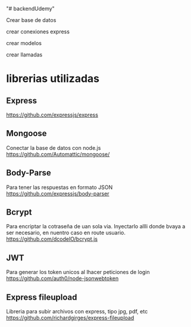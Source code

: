 "# backendUdemy" 

Crear base de datos

crear conexiones express

crear modelos

crear llamadas

# librerias utilizadas 
## Express
https://github.com/expressjs/express

## Mongoose
Conectar la base de datos con node.js
https://github.com/Automattic/mongoose/

## Body-Parse
Para tener las respuestas en formato JSON
https://github.com/expressjs/body-parser

## Bcrypt
Para encriptar la cotraseña de uan sola via. Inyectarlo allli donde bvaya a ser necesario, en nuentro caso en route usuario.
https://github.com/dcodeIO/bcrypt.js

## JWT
Para generar los token unicos al lhacer peticiones de login
https://github.com/auth0/node-jsonwebtoken

## Express fileupload

Libreria para subir archivos con express, tipo jpg, pdf, etc
https://github.com/richardgirges/express-fileupload 
